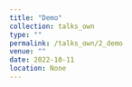 ```yaml
---
title: "Demo"
collection: talks_own
type: ""
permalink: /talks_own/2_demo
venue: ""
date: 2022-10-11
location: None
---
```

